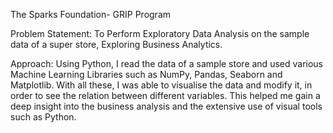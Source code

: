 The Sparks Foundation- GRIP Program

Problem Statement: To Perform Exploratory Data Analysis on the sample data of a super store, Exploring Business Analytics.

Approach: Using Python, I read the data of a sample store and used various Machine Learning Libraries such as NumPy, Pandas, Seaborn and Matplotlib. With all these, I was able to visualise the data and modify it, in order to see the relation between different variables. This helped me gain a deep insight into the business analysis and the extensive use of visual tools such as Python.
